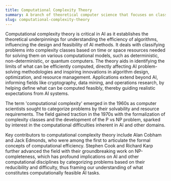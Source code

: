 ```yaml
---
title: Computational Complexity Theory
summary: A branch of theoretical computer science that focuses on classifying computational problems based on their inherent difficulty and the resources required to solve them.
slug: computational-complexity-theory
---
```


Computational complexity theory is critical in AI as it establishes the theoretical underpinnings for understanding the efficiency of algorithms, influencing the design and feasibility of AI methods. It deals with classifying problems into complexity classes based on time or space resources needed for solving them on various computational models, such as deterministic, non-deterministic, or quantum computers. The theory aids in identifying the limits of what can be efficiently computed, directly affecting AI problem-solving methodologies and inspiring innovations in algorithm design, optimization, and resource management. Applications extend beyond AI, informing fields like cryptography, data mining, and operations research, by helping define what can be computed feasibly, thereby guiding realistic expectations from AI systems.

The term 'computational complexity' emerged in the 1960s as computer scientists sought to categorize problems by their solvability and resource requirements. The field gained traction in the 1970s with the formalization of complexity classes and the development of the P vs NP problem, sparked by interest in the computational difficulties inherent in AI and other domains.

Key contributors to computational complexity theory include Alan Cobham and Jack Edmonds, who were among the first to articulate the formal concepts of computational efficiency. Stephen Cook and Richard Karp further advanced the field with their groundbreaking work on NP-completeness, which has profound implications on AI and other computational disciplines by categorizing problems based on their reducibility and difficulty, thus framing our understanding of what constitutes computationally feasible AI tasks.